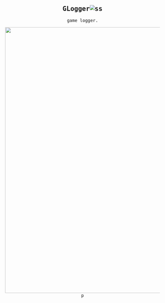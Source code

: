<div align="center">
<samp>

  ## GLogger![ss]()

  game logger.  
    
  <img src="https://github.com/kamijodev/glogger_front/assets/53589016/0d1051f2-c0b5-44fb-8d52-de50ca07c7fd" width="800" height="866">p

</samp>
</div>
